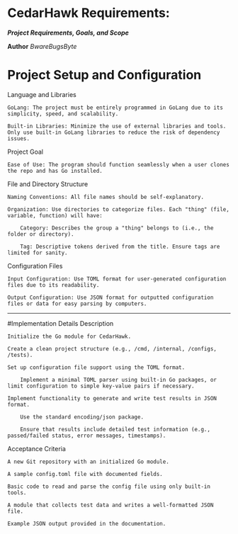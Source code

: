 CedarHawk Requirements:
=======================
***Project Requirements, Goals, and Scope***

**Author** *BwareBugsByte*

# Project Setup and Configuration
Language and Libraries

    GoLang: The project must be entirely programmed in GoLang due to its simplicity, speed, and scalability.

    Built-in Libraries: Minimize the use of external libraries and tools. Only use built-in GoLang libraries to reduce the risk of dependency issues.

Project Goal

    Ease of Use: The program should function seamlessly when a user clones the repo and has Go installed.

File and Directory Structure

    Naming Conventions: All file names should be self-explanatory.

    Organization: Use directories to categorize files. Each "thing" (file, variable, function) will have:

        Category: Describes the group a "thing" belongs to (i.e., the folder or directory).

        Tag: Descriptive tokens derived from the title. Ensure tags are limited for sanity.

Configuration Files

    Input Configuration: Use TOML format for user-generated configuration files due to its readability.

    Output Configuration: Use JSON format for outputted configuration files or data for easy parsing by computers.
---
#Implementation Details
Description

    Initialize the Go module for CedarHawk.

    Create a clean project structure (e.g., /cmd, /internal, /configs, /tests).

    Set up configuration file support using the TOML format.

        Implement a minimal TOML parser using built-in Go packages, or limit configuration to simple key-value pairs if necessary.

    Implement functionality to generate and write test results in JSON format.

        Use the standard encoding/json package.

        Ensure that results include detailed test information (e.g., passed/failed status, error messages, timestamps).

Acceptance Criteria

    A new Git repository with an initialized Go module.

    A sample config.toml file with documented fields.

    Basic code to read and parse the config file using only built-in tools.

    A module that collects test data and writes a well-formatted JSON file.

    Example JSON output provided in the documentation.
